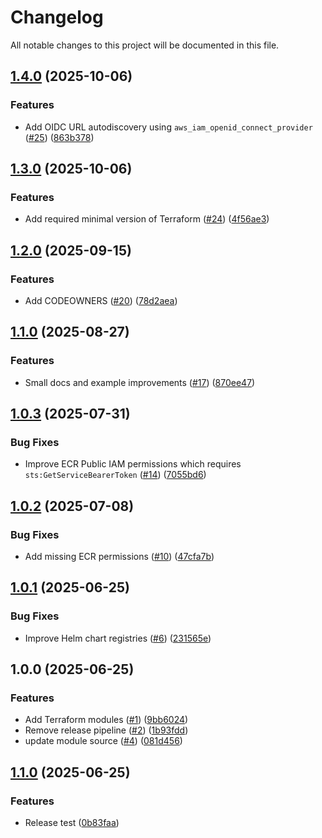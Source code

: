 # Changelog

All notable changes to this project will be documented in this file.

## [1.4.0](https://github.com/zesty-co/terraform-kompass-compute/compare/v1.3.0...v1.4.0) (2025-10-06)


### Features

* Add OIDC URL autodiscovery using `aws_iam_openid_connect_provider` ([#25](https://github.com/zesty-co/terraform-kompass-compute/issues/25)) ([863b378](https://github.com/zesty-co/terraform-kompass-compute/commit/863b3781447e292f2892079b65b1c63dd0d46d32))

## [1.3.0](https://github.com/zesty-co/terraform-kompass-compute/compare/v1.2.0...v1.3.0) (2025-10-06)


### Features

* Add required minimal version of Terraform ([#24](https://github.com/zesty-co/terraform-kompass-compute/issues/24)) ([4f56ae3](https://github.com/zesty-co/terraform-kompass-compute/commit/4f56ae32ec985b360944296b4a1c7e0078364825))

## [1.2.0](https://github.com/zesty-co/terraform-kompass-compute/compare/v1.1.0...v1.2.0) (2025-09-15)


### Features

* Add CODEOWNERS ([#20](https://github.com/zesty-co/terraform-kompass-compute/issues/20)) ([78d2aea](https://github.com/zesty-co/terraform-kompass-compute/commit/78d2aea312a991db623dd3d92b90a03ba65d93c3))

## [1.1.0](https://github.com/zesty-co/terraform-kompass-compute/compare/v1.0.3...v1.1.0) (2025-08-27)


### Features

* Small docs and example improvements ([#17](https://github.com/zesty-co/terraform-kompass-compute/issues/17)) ([870ee47](https://github.com/zesty-co/terraform-kompass-compute/commit/870ee4712feff97997729d7d5f5cc2205d8cb715))

## [1.0.3](https://github.com/zesty-co/terraform-kompass-compute/compare/v1.0.2...v1.0.3) (2025-07-31)


### Bug Fixes

* Improve ECR Public IAM permissions which requires `sts:GetServiceBearerToken` ([#14](https://github.com/zesty-co/terraform-kompass-compute/issues/14)) ([7055bd6](https://github.com/zesty-co/terraform-kompass-compute/commit/7055bd6d425aa05bba0890d302dad44b6d6a9b89))

## [1.0.2](https://github.com/zesty-co/terraform-kompass-compute/compare/v1.0.1...v1.0.2) (2025-07-08)


### Bug Fixes

* Add missing ECR permissions ([#10](https://github.com/zesty-co/terraform-kompass-compute/issues/10)) ([47cfa7b](https://github.com/zesty-co/terraform-kompass-compute/commit/47cfa7b4828d65ec0053f7f466f995843fe10e91))

## [1.0.1](https://github.com/zesty-co/terraform-kompass-compute/compare/v1.0.0...v1.0.1) (2025-06-25)


### Bug Fixes

* Improve Helm chart registries ([#6](https://github.com/zesty-co/terraform-kompass-compute/issues/6)) ([231565e](https://github.com/zesty-co/terraform-kompass-compute/commit/231565eebbbe77269ebe4f9695b5daea0ccc95ae))

## 1.0.0 (2025-06-25)


### Features

* Add Terraform modules ([#1](https://github.com/zesty-co/terraform-kompass-compute/issues/1)) ([9bb6024](https://github.com/zesty-co/terraform-kompass-compute/commit/9bb60244a1bb88b007f9fa32548ab8daaa0ee65c))
* Remove release pipeline ([#2](https://github.com/zesty-co/terraform-kompass-compute/issues/2)) ([1b93fdd](https://github.com/zesty-co/terraform-kompass-compute/commit/1b93fdd05deabe8a0f132b6a44080d7f3c4ef417))
* update module source ([#4](https://github.com/zesty-co/terraform-kompass-compute/issues/4)) ([081d456](https://github.com/zesty-co/terraform-kompass-compute/commit/081d456618d7aee02d17951b6b4f442695cf6847))

## [1.1.0](https://github.com/zesty-co/terraform-kompass-compute/compare/v1.0.0...v1.1.0) (2025-06-25)


### Features

* Release test ([0b83faa](https://github.com/zesty-co/terraform-kompass-compute/commit/0b83faa4f8337d83d4fd034e84b477001dabe7d9))
